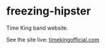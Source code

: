 # freezing-hipster

Time King band website.

See the site live: [timekingofficial.com](http://timekingofficial.com)

